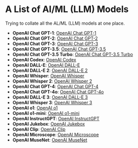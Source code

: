 # A List of AI/ML (LLM) Models
Trying to collate all the AL/ML (LLM) models at one place.

- **OpenAI Chat GPT-1**: [OpenAI Chat GPT-1](https://code2care.org/ai-models-list/openai-chat-gpt-1)
- **OpenAI Chat GPT-2**: [OpenAI Chat GPT-2](https://code2care.org/ai-models-list/openai-chat-gpt-2)
- **OpenAI Chat GPT-3**: [OpenAI Chat GPT-3](https://code2care.org/ai-models-list/openai-chat-gpt-3)
- **OpenAI Chat GPT-3.5**: [OpenAI Chat GPT-3.5](https://code2care.org/ai-models-list/openai-chat-gpt-3.5)
- **OpenAI Chat GPT-3.5 Turbo**: [OpenAI Chat GPT-3.5 Turbo](https://code2care.org/ai-models-list/openai-chat-gpt-3.5-turbo)
- **OpenAI Codex**: [OpenAI Codex](https://code2care.org/ai-models-list/openai-codex)
- **OpenAI DALL-E**: [OpenAI DALL-E](https://code2care.org/ai-models-list/openai-dall-e)
- **OpenAI DALL-E 2**: [OpenAI DALL-E 2](https://code2care.org/ai-models-list/openai-dall-e-2)
- **OpenAI Whisper**: [OpenAI Whisper](https://code2care.org/ai-models-list/openai-whisper)
- **OpenAI Whisper 2**: [OpenAI Whisper 2](https://code2care.org/ai-models-list/openai-whisper-2)
- **OpenAI Chat GPT-4**: [OpenAI Chat GPT-4](https://code2care.org/ai-models-list/openai-chat-gpt-4)
- **OpenAI Chat GPT-4o**: [OpenAI Chat GPT-4o](https://code2care.org/ai-models-list/openai-chat-gpt-4o)
- **OpenAI DALL-E 3**: [OpenAI DALL-E 3](https://code2care.org/ai-models-list/openai-dall-e-3)
- **OpenAI Whisper 3**: [OpenAI Whisper 3](https://code2care.org/ai-models-list/openai-whisper-3)
- **OpenAI o1**: [OpenAI o1](https://code2care.org/ai-models-list/openai-o1)
- **OpenAI o1-mini**: [OpenAI o1-mini](https://code2care.org/ai-models-list/openai-o1-mini)
- **OpenAI InstructGPT**: [OpenAI InstructGPT](https://code2care.org/ai-models-list/openai-instructgpt)
- **OpenAI Jukebox**: [OpenAI Jukebox](https://code2care.org/ai-models-list/openai-jukebox)
- **OpenAI Clip**: [OpenAI Clip](https://code2care.org/ai-models-list/openai-clip)
- **OpenAI Microscope**: [OpenAI Microscope](https://code2care.org/ai-models-list/openai-microscope)
- **OpenAI MuseNet**: [OpenAI MuseNet](https://code2care.org/ai-models-list/openai-musenet)
